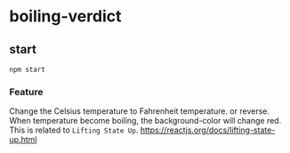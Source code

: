 # boiling-verdict


## start

```
npm start
```

### Feature

Change the Celsius temperature to Fahrenheit temperature. or reverse.
When temperature become boiling, the background-color will change red.
This is related to `Lifting State Up`.
https://reactjs.org/docs/lifting-state-up.html
